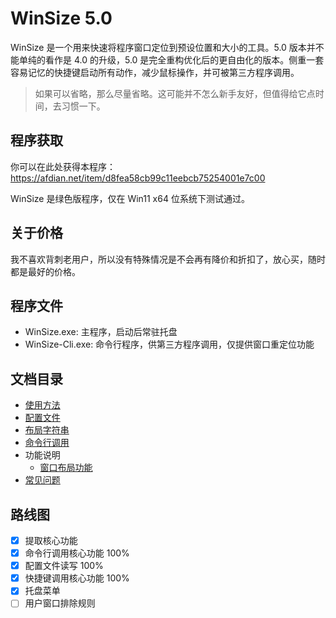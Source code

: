 WinSize 5.0
===

WinSize 是一个用来快速将程序窗口定位到预设位置和大小的工具。5.0 版本并不能单纯的看作是 4.0 的升级，5.0 是完全重构优化后的更自由化的版本。侧重一套容易记忆的快捷键启动所有动作，减少鼠标操作，并可被第三方程序调用。

> 如果可以省略，那么尽量省略。这可能并不怎么新手友好，但值得给它点时间，去习惯一下。

## 程序获取

你可以在此处获得本程序：https://afdian.net/item/d8fea58cb99c11eebcb75254001e7c00

WinSize 是绿色版程序，仅在 Win11 x64 位系统下测试通过。

## 关于价格

我不喜欢背刺老用户，所以没有特殊情况是不会再有降价和折扣了，放心买，随时都是最好的价格。

## 程序文件

- WinSize.exe: 主程序，启动后常驻托盘
- WinSize-Cli.exe: 命令行程序，供第三方程序调用，仅提供窗口重定位功能

## 文档目录

- [使用方法](./使用方法.md)
- [配置文件](./配置文件.md)
- [布局字符串](./布局字符串.md)
- [命令行调用](./命令行调用.md)
- 功能说明
  - [窗口布局功能](./窗口布局功能.md)
- [常见问题](./常见问题.md)

## 路线图

- [x] 提取核心功能
- [x] 命令行调用核心功能 100%
- [x] 配置文件读写 100%
- [x] 快捷键调用核心功能 100%
- [x] 托盘菜单
- [ ] 用户窗口排除规则